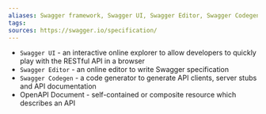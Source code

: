 ```yaml
---
aliases: Swagger framework, Swagger UI, Swagger Editor, Swagger Codegen
tags: 
sources: https://swagger.io/specification/
---
```


- `Swagger UI` - an interactive online explorer to allow developers to quickly play with
the RESTful API in a browser
- `Swagger Editor` - an online editor to write Swagger specification
- `Swagger Codegen` - a code generator to generate API clients, server stubs and API
documentation
- OpenAPI Document - self-contained or composite resource which describes an API

